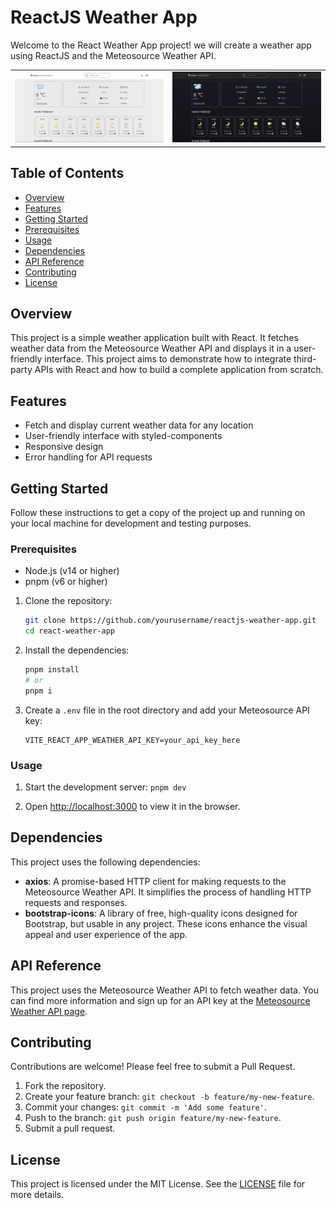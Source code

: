 # ReactJS Weather App

Welcome to the React Weather App project! we will create a weather app using ReactJS and the Meteosource Weather API.

<table>
    <tr>
        <td>
            <img src='./src/assets/screenshots/weather-light-mode.png' alt='Screenshot of the weather app in light mode' />
        </td>
        <td>
            <img src='./src/assets/screenshots/weather-dark-mode.png' alt='Screenshot of the weather app in dark mode' />
        </td>
    </tr>
</table>

## Table of Contents

- [Overview](#overview)
- [Features](#features)
- [Getting Started](#getting-started)
- [Prerequisites](#prerequisites)
- [Usage](#usage)
- [Dependencies](#dependencies)
- [API Reference](#api-reference)
- [Contributing](#contributing)
- [License](#license)

## Overview

This project is a simple weather application built with React. It fetches weather data from the Meteosource Weather API and displays it in a user-friendly interface. This project aims to demonstrate how to integrate third-party APIs with React and how to build a complete application from scratch.

## Features

- Fetch and display current weather data for any location
- User-friendly interface with styled-components
- Responsive design
- Error handling for API requests

## Getting Started

Follow these instructions to get a copy of the project up and running on your local machine for development and testing purposes.

### Prerequisites

- Node.js (v14 or higher)
- pnpm (v6 or higher)

1. Clone the repository:
    ```sh
    git clone https://github.com/yourusername/reactjs-weather-app.git
    cd react-weather-app
    ```

2. Install the dependencies:
    ```sh
    pnpm install
    # or
    pnpm i
    ```

3. Create a `.env` file in the root directory and add your Meteosource API key:
    ```env
    VITE_REACT_APP_WEATHER_API_KEY=your_api_key_here
    ```

### Usage

1. Start the development server:
    `pnpm dev`

2. Open [http://localhost:3000](http://localhost:3000) to view it in the browser.

## Dependencies

This project uses the following dependencies:

- **axios**: A promise-based HTTP client for making requests to the Meteosource Weather API. It simplifies the process of handling HTTP requests and responses.
- **bootstrap-icons**: A library of free, high-quality icons designed for Bootstrap, but usable in any project. These icons enhance the visual appeal and user experience of the app.

## API Reference

This project uses the Meteosource Weather API to fetch weather data. You can find more information and sign up for an API key at the [Meteosource Weather API page](https://rapidapi.com/MeteosourceWeather/api/ai-weather-by-meteosource).

## Contributing

Contributions are welcome! Please feel free to submit a Pull Request.

1. Fork the repository.
2. Create your feature branch: `git checkout -b feature/my-new-feature`.
3. Commit your changes: `git commit -m 'Add some feature'`.
4. Push to the branch: `git push origin feature/my-new-feature`.
5. Submit a pull request.

## License

This project is licensed under the MIT License. See the [LICENSE](LICENSE) file for more details.